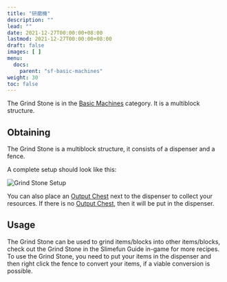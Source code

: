 ```yaml
---
title: "研磨機"
description: ""
lead: ""
date: 2021-12-27T00:00:00+08:00
lastmod: 2021-12-27T00:00:00+08:00
draft: false
images: [ ]
menu:
  docs:
    parent: "sf-basic-machines"
weight: 30
toc: false
---
```


The Grind Stone is in the [Basic Machines](/docs/slimefun/basic-machines) category. It is a multiblock structure.<br>

## Obtaining

The Grind Stone is a multiblock structure, it consists of a dispenser and a fence.<br>

A complete setup should look like this:

<img src="/slimefun-images/multiblock-grind-stone.png" alt="Grind Stone Setup" />

You can also place an [Output Chest](/docs/slimefun/output-chest) next to the dispenser to collect your resources. If there is no [Output Chest](/docs/slimefun/output-chest), then it will be put in the dispenser.

## Usage

The Grind Stone can be used to grind items/blocks into other items/blocks, check out the Grind Stone in the Slimefun Guide in-game for more recipes.<br> To use the Grind Stone, you need to put your items in the dispenser and then right click the fence to convert your items, if a viable conversion is possible.
